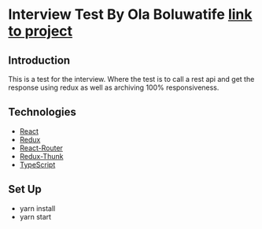 # Interview Test By Ola Boluwatife [link to project](https://bimayeebox.netlify.app/)
 
## Introduction
This is a test for the interview. Where the test is to call a rest api and get the response using redux as well as archiving 100% responsiveness.

## Technologies
- [React](https://reactjs.org/)
- [Redux](https://redux.js.org/)
- [React-Router](https://reacttraining.com/react-router/web/guides/quick-start)
- [Redux-Thunk](https://redux.js.org/docs/advanced/AsyncActions.html)
- [TypeScript](https://www.typescriptlang.org/)

## Set Up
- yarn install
- yarn start